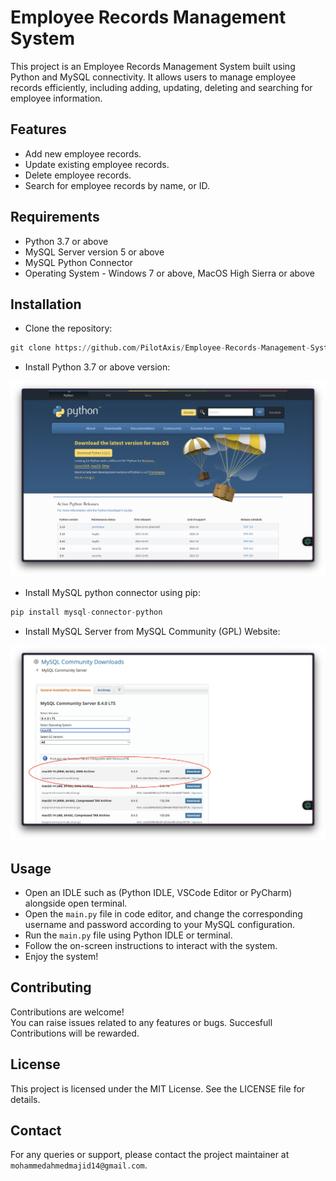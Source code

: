 # Employee Records Management System

This project is an Employee Records Management System built using Python and MySQL connectivity. It allows users to manage employee records efficiently, including adding, updating, deleting and searching for employee information.

## Features

- Add new employee records.
- Update existing employee records.
- Delete employee records.
- Search for employee records by name, or ID.

## Requirements

- Python 3.7 or above
- MySQL Server version 5 or above
- MySQL Python Connector
- Operating System - Windows 7 or above, MacOS High Sierra or above

## Installation

- Clone the repository:

```python
git clone https://github.com/PilotAxis/Employee-Records-Management-System.git
```

- Install Python 3.7 or above version:

![Python Installation](<images/Python Install.png>)

- Install MySQL python connector using pip:

```python
pip install mysql-connector-python
```

- Install MySQL Server from MySQL Community (GPL) Website:

![MySQL Installation](<images/MySQL Install.png>)

## Usage

- Open an IDLE such as (Python IDLE, VSCode Editor or PyCharm) alongside open terminal.
- Open the `main.py` file in code editor, and change the corresponding username and password according to your MySQL configuration.
- Run the `main.py` file using Python IDLE or terminal.
- Follow the on-screen instructions to interact with the system.
- Enjoy the system!

## Contributing

Contributions are welcome!</br>
You can raise issues related to any features or bugs.
Succesfull Contributions will be rewarded.

## License

This project is licensed under the MIT License. See the LICENSE file for details.

## Contact

For any queries or support, please contact the project maintainer at `mohammedahmedmajid14@gmail.com`.
